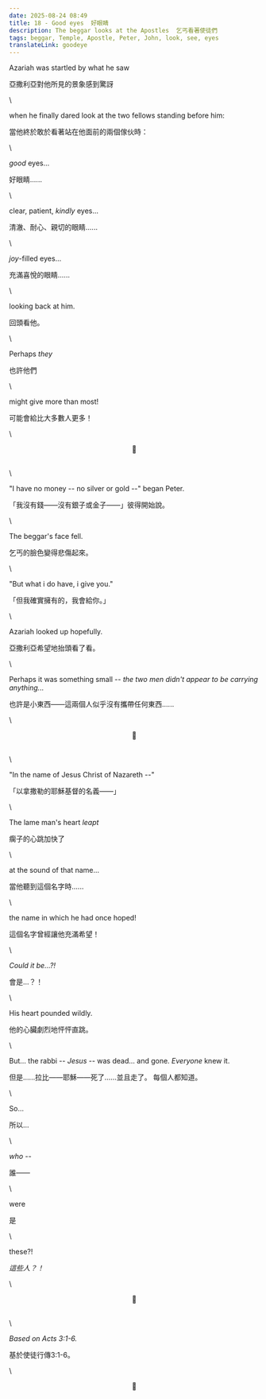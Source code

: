 ```yaml
---
date: 2025-08-24 08:49
title: 18 - Good eyes  好眼睛
description: The beggar looks at the Apostles  乞丐看著使徒們
tags: beggar, Temple, Apostle, Peter, John, look, see, eyes
translateLink: goodeye
---
```


Azariah was startled by what he saw

亞撒利亞對他所見的景象感到驚訝

\

when he finally dared look at the two fellows standing before him:

當他終於敢於看著站在他面前的兩個傢伙時：

\

*good* eyes...

好眼睛......

\

clear, patient, *kindly* eyes...

清澈、耐心、親切的眼睛......

\

 *joy*-filled eyes...

充滿喜悅的眼睛......

\

looking back at him.

回頭看他。

\

Perhaps *they* 

也許他們

\

might give more than most!

可能會給比大多數人更多！

\

<center>💠</center>

\
\

"I have no money -- no silver or gold --" began Peter.

「我沒有錢——沒有銀子或金子——」彼得開始說。

\

The beggar's face fell.

乞丐的臉色變得悲傷起來。

\

"But what i do have, i give you."

「但我確實擁有的，我會給你。」

\

Azariah looked up hopefully. 

亞撒利亞希望地抬頭看了看。

\

Perhaps it was something small -- *the two men didn't appear to be carrying anything...*

也許是小東西——這兩個人似乎沒有攜帶任何東西......

\

<center>💠</center>

\
\

"In the name of Jesus Christ of Nazareth --"

「以拿撒勒的耶穌基督的名義——」

\

The lame man's heart *leapt* 

瘸子的心跳加快了

\

at the sound of that name...

當他聽到這個名字時......

\

the name in which he had once hoped!

這個名字曾經讓他充滿希望！

\

*Could it be...?!*

會是...？！

\

His heart pounded wildly. 

他的心臟劇烈地怦怦直跳。

\

But... the rabbi -- *Jesus*  -- was dead... and gone. *Everyone* knew it. 

但是......拉比——耶穌——死了......並且走了。 每個人都知道。

\

So...

所以...

\

*who --*

誰——

\

were 

是

\

these?!

*這些人？！*

\

<center>💠</center>

\
\

*Based on Acts 3:1-6.*

基於使徒行傳3:1-6。

\

<center>💠</center>